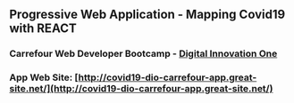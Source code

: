 
## Progressive Web Application - Mapping Covid19 with REACT

### Carrefour Web Developer Bootcamp - [Digital Innovation One](https://web.dio.me/)

### App Web Site: [http://covid19-dio-carrefour-app.great-site.net/](http://covid19-dio-carrefour-app.great-site.net/)
